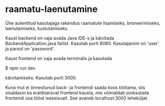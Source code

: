# raamatu-laenutamine

Ühe autentitud kasutajaga rakendus raamatute lisamiseks, broneerimiseks, laenutamiseks, kustutamiseks.

Kaust backend on vaja avada Java IDE-s ja käivitada BackendApplication.java failist. Kasutab porti 8080. Kasutajanimi on 'user' ja parool on 'password'.

Kaust frontend on vaja avada terminalis ja kasutada

$ npm run dev

käivitamiseks. Kasutab porti 3000.

Kuna mul ei õnnestunud back- ja frontendi saada koos töötama, siis sisaldasin ka eraldiseisvat frontend kausta, mis võimaldab jooksutada frontendi osa tööst iseseisvalt. See avaneb localhost:3000 leheküljel.
